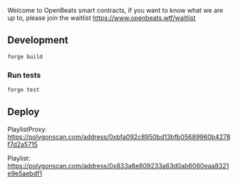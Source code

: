 Welcome to OpenBeats smart contracts, if you want to know what we are up to, please join the waitlist https://www.openbeats.wtf/waitlist
## Development

```sh
forge build
```

### Run tests

```sh
forge test
```

## Deploy

PlaylistProxy: https://polygonscan.com/address/0xbfa092c8950bd13bfb05689960b4278f7d2a5715

Playlist: https://polygonscan.com/address/0x833a8e809233a63d0ab6060eaa8321e9e5aebdf1